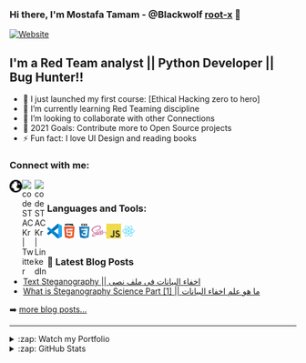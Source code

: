 ### Hi there, I'm Mostafa Tamam - @Blackwolf [root-x][website] 👋

[![Website](https://img.shields.io/website?label=root-X.dev&style=for-the-badge&url=https://root-x.dev/)](https://root-x.dev/)

## I'm a Red Team analyst || Python Developer || Bug Hunter!!

- 🔭 I just launched my first course: [Ethical Hacking zero to hero]
- 🌱 I’m currently learning Red Teaming discipline
- 👯 I’m looking to collaborate with other Connections
- 🥅 2021 Goals: Contribute more to Open Source projects
- ⚡ Fun fact: I love UI Design and reading books


### Connect with me:

[<img align="left" alt="codeSTACKr.com" width="22px" src="https://raw.githubusercontent.com/iconic/open-iconic/master/svg/globe.svg" />][website]
[<img align="left" alt="codeSTACKr | Twitter" width="22px" src="https://cdn.jsdelivr.net/npm/simple-icons@v3/icons/twitter.svg" />][twitter]
[<img align="left" alt="codeSTACKr | LinkedIn" width="22px" src="https://cdn.jsdelivr.net/npm/simple-icons@v3/icons/linkedin.svg" />][linkedin]

<br />

### Languages and Tools:

<img align="left" alt="Visual Studio Code" width="26px" src="https://raw.githubusercontent.com/github/explore/80688e429a7d4ef2fca1e82350fe8e3517d3494d/topics/visual-studio-code/visual-studio-code.png" />
<img align="left" alt="HTML5" width="26px" src="https://raw.githubusercontent.com/github/explore/80688e429a7d4ef2fca1e82350fe8e3517d3494d/topics/html/html.png" />
<img align="left" alt="CSS3" width="26px" src="https://raw.githubusercontent.com/github/explore/80688e429a7d4ef2fca1e82350fe8e3517d3494d/topics/css/css.png" />
<img align="left" alt="Sass" width="26px" src="https://raw.githubusercontent.com/github/explore/80688e429a7d4ef2fca1e82350fe8e3517d3494d/topics/sass/sass.png" />
<img align="left" alt="JavaScript" width="26px" src="https://raw.githubusercontent.com/github/explore/80688e429a7d4ef2fca1e82350fe8e3517d3494d/topics/javascript/javascript.png" />
<img align="left" alt="React" width="26px" src="https://raw.githubusercontent.com/github/explore/80688e429a7d4ef2fca1e82350fe8e3517d3494d/topics/react/react.png" />


<br />
<br />


### 📕 Latest Blog Posts

<!-- BLOG-POST-LIST:START -->
- [Text Steganography || اخفاء البيانات فى ملف نصى  ](https://root-x.dev/blog/article/text-steganography)
- [What is Steganography Science Part [1] || ما هو علم اخفاء البيانات ](https://root-x.dev/blog/article/what-is-steganography-science)
<!-- BLOG-POST-LIST:END -->

➡️ [more blog posts...](https://root-x.dev/blog)

---

<details>
  <summary>:zap: Watch my Portfolio</summary>
  
<!--START my Portfolio -->
- 🎉 (https://www.root-x.dev/Mostafa-Tamam/) in [Mostafa Tamam Portfolio](https://www.root-x.dev/Mostafa-Tamam/)

<!--END my Portfolio-->

</details>

<details>
  <summary>:zap: GitHub Stats</summary>

  <img align="left" alt="GitHub Stats" src="https://github-readme-stats.codestackr.vercel.app/api?username=BlackWolfed&show_icons=true&hide_border=true" />

</details>

[website]: https://root-x.dev
[twitter]: https://twitter.com/BlackWo50331384
[linkedin]: https://www.linkedin.com/in/mostafa-bn-tamam-96308216a/
